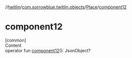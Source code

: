 //[twitlin](../../index.md)/[com.sorrowblue.twitlin.objects](../index.md)/[Place](index.md)/[component12](component12.md)



# component12  
[common]  
Content  
operator fun [component12](component12.md)(): JsonObject?  



